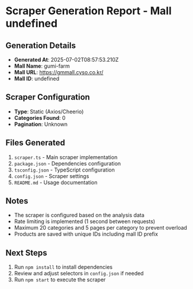 # Scraper Generation Report - Mall undefined

## Generation Details
- **Generated At**: 2025-07-02T08:57:53.210Z
- **Mall Name**: gumi-farm
- **Mall URL**: https://gmmall.cyso.co.kr/
- **Mall ID**: undefined

## Scraper Configuration
- **Type**: Static (Axios/Cheerio)
- **Categories Found**: 0
- **Pagination**: Unknown

## Files Generated
1. `scraper.ts` - Main scraper implementation
2. `package.json` - Dependencies configuration
3. `tsconfig.json` - TypeScript configuration
4. `config.json` - Scraper settings
5. `README.md` - Usage documentation

## Notes
- The scraper is configured based on the analysis data
- Rate limiting is implemented (1 second between requests)
- Maximum 20 categories and 5 pages per category to prevent overload
- Products are saved with unique IDs including mall ID prefix

## Next Steps
1. Run `npm install` to install dependencies
2. Review and adjust selectors in `config.json` if needed
3. Run `npm start` to execute the scraper
